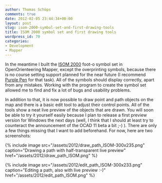 ```yaml
---
author: Thomas Schöps
comments: true
date: 2012-02-05 23:44:34+00:00
layout: post
slug: isom-2000-symbol-set-and-first-drawing-tools
title: ISOM 2000 symbol set and first drawing tools
wordpress_id: 70
categories:
- Development
- Mapper
---
```


In the meantime I built the [ISOM 2000](http://orienteering.org/wp-content/uploads/2010/12/International-Specification-for-Orienteering-Maps-2000.pdf) foot-o symbol set in OpenOrienteering Mapper, except the overprinting symbols, because there is no course setting support planned for the near future (I recommend [Purple Pen](http://purplepen.golde.org/) for that task). All of the symbols should display correctly, apart from any mistakes. Working with the program to create the symbol set allowed me to find and fix a lot of bugs and usability problems.

In addition to that, it is now possible to draw point and path objects on the map and there is a basic edit tool to adjust their control points. All of the tools show a neat live preview of the objects that are drawn. You will soon be able to try it yourself easily because I plan to release a first preview version for Windows the next days (well, I think that I should at least try to counteract the announcement of the OCAD 11 beta a bit ;-) ). There are only a few things missing that I want to add beforehand. For now, here are two screenshots:

{% include image src="/assets/2012/draw_path_ISOM-300x235.png" caption="Drawing a path with half-transparent live preview" href="/assets/2012/draw_path_ISOM.png" %}

{% include image src="/assets/2012/edit_path_ISOM-300x233.png" caption="Editing a path, also with live preview :-)" href="/assets/2012/edit_path_ISOM.png" %}
